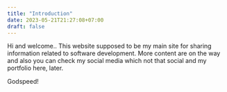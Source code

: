 ```yaml
---
title: "Introduction"
date: 2023-05-21T21:27:08+07:00
draft: false
---
```


Hi and welcome.. This website supposed to be my main site for sharing information related to software development.
More content are on the way and also you can check my social media which not that social and my portfolio here, later.

Godspeed!